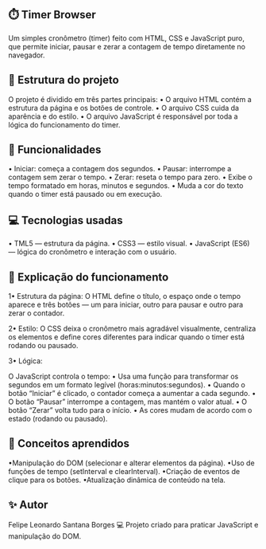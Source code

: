 ## ⏱️ Timer Browser

Um simples cronômetro (timer) feito com HTML, CSS e JavaScript puro, que permite iniciar, pausar e zerar a contagem de tempo diretamente no navegador.

## 🧩 Estrutura do projeto 

O projeto é dividido em três partes principais:
    • O arquivo HTML contém a estrutura da página e os botões de controle.
    • O arquivo CSS cuida da aparência e do estilo.
    • O arquivo JavaScript é responsável por toda a lógica do funcionamento do timer.

## 🚀 Funcionalidades 

• Iniciar: começa a contagem dos segundos.
• Pausar: interrompe a contagem sem zerar o tempo.
• Zerar: reseta o tempo para zero.
• Exibe o tempo formatado em horas, minutos e segundos.
• Muda a cor do texto quando o timer está pausado ou em execução.

## 💻 Tecnologias usadas 

• TML5 — estrutura da página.
• CSS3 — estilo visual.
• JavaScript (ES6) — lógica do cronômetro e interação com o usuário.

## 📄 Explicação do funcionamento 

1• Estrutura da página:
O HTML define o título, o espaço onde o tempo aparece e três botões — um para iniciar, outro para pausar e outro para zerar o contador.

2• Estilo:
O CSS deixa o cronômetro mais agradável visualmente, centraliza os elementos e define cores diferentes para indicar quando o timer está rodando ou pausado.

3• Lógica:

O JavaScript controla o tempo:
  • Usa uma função para transformar os segundos em um formato legível (horas:minutos:segundos).
  • Quando o botão “Iniciar” é clicado, o contador começa a aumentar a cada segundo.
  • O botão “Pausar” interrompe a contagem, mas mantém o valor atual.
  • O botão “Zerar” volta tudo para o início.
  • As cores mudam de acordo com o estado (rodando ou pausado).

## 🧠 Conceitos aprendidos 

•Manipulação do DOM (selecionar e alterar elementos da página).
•Uso de funções de tempo (setInterval e clearInterval).
•Criação de eventos de clique para os botões.
•Atualização dinâmica de conteúdo na tela.

## ✨ Autor 

Felipe Leonardo Santana Borges
💻 Projeto criado para praticar JavaScript e manipulação do DOM.